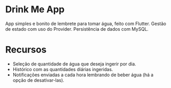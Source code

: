 # Drink Me App

App simples e bonito de lembrete para tomar água, feito com Flutter. Gestão de estado com uso do Provider. Persistência de dados com MySQL.

# Recursos

- Seleção de quantidade de água que deseja ingerir por dia.
- Histórico com as quantidades diárias ingeridas.
- Notificações enviadas a cada hora lembrando de beber água (há a opção de desativar-las).

